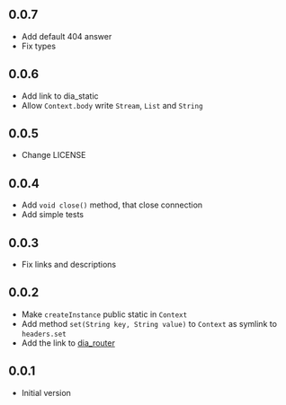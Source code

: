 ## 0.0.7

- Add default 404 answer
- Fix types

## 0.0.6

- Add link to dia_static
- Allow `Context.body` write `Stream`, `List` and `String`

## 0.0.5

- Change LICENSE

## 0.0.4

- Add `void close()` method, that close connection
- Add simple tests

## 0.0.3

- Fix links and descriptions

## 0.0.2

- Make `createInstance` public static in `Context`
- Add method `set(String key, String value)` to `Context` as symlink to `headers.set`
- Add the link to [dia_router](https://github.com/unger1984/dia_router)

## 0.0.1

- Initial version

